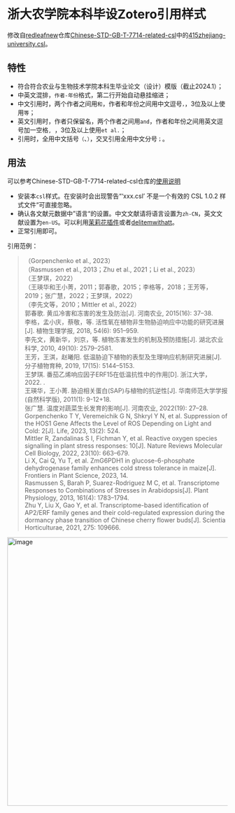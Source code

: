 # 浙大农学院本科毕设Zotero引用样式

修改自[redleafnew](https://github.com/redleafnew)仓库[Chinese-STD-GB-T-7714-related-csl](https://github.com/redleafnew/Chinese-STD-GB-T-7714-related-csl)中的[415zhejiang-university.csl](https://github.com/redleafnew/Chinese-STD-GB-T-7714-related-csl/blob/main/415zhejiang-university.csl)。

## 特性

* 符合符合农业与生物技术学院本科生毕业论文（设计）模版（截止2024.1）；
* 中英文混排，`作者-年份`格式，第二行开始自动悬挂缩进；
* 中文引用时，两个作者之间用`和`，作者和年份之间用中文逗号`，`，3位及以上使用`等`；
* 英文引用时，作者只保留名，两个作者之间用`and`，作者和年份之间用英文逗号加一空格`, `，3位及以上使用`et al.`；
* 引用时，全用中文括号`（`、`）`，交叉引用全用中文分号`；`。

## 用法
可以参考Chinese-STD-GB-T-7714-related-csl仓库的[使用说明](https://github.com/redleafnew/Chinese-STD-GB-T-7714-related-csl#%E5%A6%82%E4%BD%95%E4%BD%BF%E7%94%A8)

* 安装本`csl`样式。在安装时会出现警告“‘xxx.csl’ 不是一个有效的 CSL 1.0.2 样式文件“可直接忽略。
* 确认各文献元数据中”语言“的设置。中文文献请将语言设置为`zh-CN`，英文文献设置为`en-US`。可以利用[茉莉花插件](https://github.com/l0o0/jasminum/releases)或者[delitemwithatt](https://github.com/redleafnew/delitemwithatt)。
* 正常引用即可。

引用范例：
> （Gorpenchenko et al., 2023）</br>
  （Rasmussen et al., 2013；Zhu et al., 2021；Li et al., 2023）</br>
  （王梦琪，2022）</br>
  （王瑛华和王小菁，2011；郭春歌，2015；李格等，2018；王芳等，2019；张广慧，2022；王梦琪，2022）</br>
  （李先文等，2010；Mittler et al., 2022）</br>
  郭春歌. 黄瓜冷害和冻害的发生及防治[J]. 河南农业, 2015(16): 37–38. </br>
  李格，孟小庆，蔡敬，等. 活性氧在植物非生物胁迫响应中功能的研究进展[J]. 植物生理学报, 2018, 54(6): 951–959. </br>
  李先文，黄新华，刘京，等. 植物冻害发生的机制及预防措施[J]. 湖北农业科学, 2010, 49(10): 2579–2581. </br>
  王芳，王淇，赵曦阳. 低温胁迫下植物的表型及生理响应机制研究进展[J]. 分子植物育种, 2019, 17(15): 5144–5153. </br>
  王梦琪. 番茄乙烯响应因子ERF15在低温抗性中的作用[D]. 浙江大学，2022. . </br>
  王瑛华，王小菁. 胁迫相关蛋白(SAP)与植物的抗逆性[J]. 华南师范大学学报(自然科学版), 2011(1): 9-12+18. </br>
  张广慧. 温度对蔬菜生长发育的影响[J]. 河南农业, 2022(19): 27–28. </br>
  Gorpenchenko T Y, Veremeichik G N, Shkryl Y N, et al. Suppression of the HOS1 Gene Affects the Level of ROS Depending on Light and Cold: 2[J]. Life, 2023, 13(2): 524. </br>
  Mittler R, Zandalinas S I, Fichman Y, et al. Reactive oxygen species signalling in plant stress responses: 10[J]. Nature Reviews Molecular Cell Biology, 2022, 23(10): 663–679. </br>
  Li X, Cai Q, Yu T, et al. ZmG6PDH1 in glucose-6-phosphate dehydrogenase family enhances cold stress tolerance in maize[J]. Frontiers in Plant Science, 2023, 14. </br>
  Rasmussen S, Barah P, Suarez-Rodriguez M C, et al. Transcriptome Responses to Combinations of Stresses in Arabidopsis[J]. Plant Physiology, 2013, 161(4): 1783–1794. </br>
  Zhu Y, Liu X, Gao Y, et al. Transcriptome-based identification of AP2/ERF family genes and their cold-regulated expression during the dormancy phase transition of Chinese cherry flower buds[J]. Scientia Horticulturae, 2021, 275: 109666. 

<img width="614" alt="image" src="https://github.com/ZhenHuangLab/ZJU-CAB-thesis-zotero-csl/assets/72512698/783e9504-a91d-45a2-9a80-b1ee6ea642cc">

